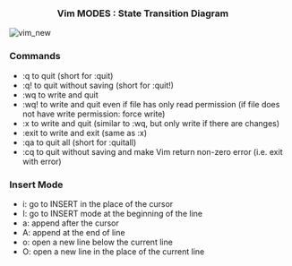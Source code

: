 ### &nbsp;&nbsp;&nbsp;&nbsp;&nbsp;&nbsp;&nbsp;&nbsp;&nbsp;&nbsp;&nbsp;&nbsp;&nbsp;&nbsp;&nbsp;&nbsp;&nbsp;&nbsp;&nbsp;&nbsp;&nbsp; Vim MODES : State Transition Diagram
![vim_new](https://user-images.githubusercontent.com/89788120/187350576-25d3425b-49b3-4365-8313-7d52bfab030d.png)

### Commands

- :q to quit (short for :quit)
- :q! to quit without saving (short for :quit!)
- :wq to write and quit
- :wq! to write and quit even if file has only read permission (if file does not have write permission: force write)
- :x to write and quit (similar to :wq, but only write if there are changes)
- :exit to write and exit (same as :x)
- :qa to quit all (short for :quitall)
- :cq to quit without saving and make Vim return non-zero error (i.e. exit with error)

### Insert Mode

- i: go to INSERT in the place of the cursor
- I: go to INSERT mode at the beginning of the line
- a: append after the cursor
- A: append at the end of line
- o: open a new line below the current line
- O: open a new line in the place of the current line
